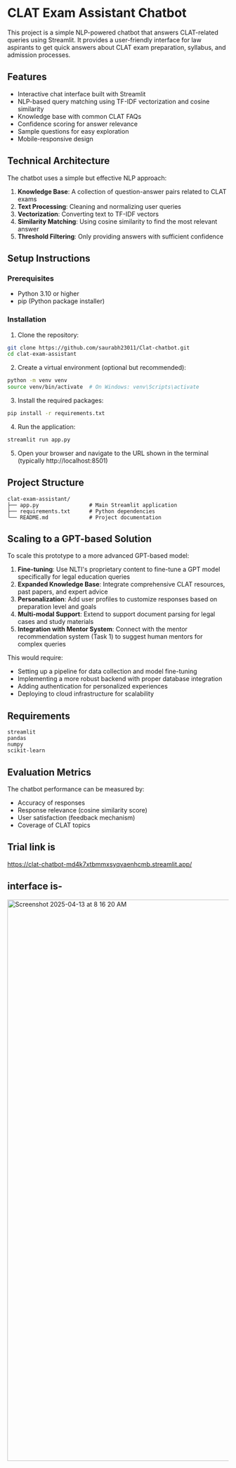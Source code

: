 # CLAT Exam Assistant Chatbot

This project is a simple NLP-powered chatbot that answers CLAT-related queries using Streamlit. It provides a user-friendly interface for law aspirants to get quick answers about CLAT exam preparation, syllabus, and admission processes.

## Features

- Interactive chat interface built with Streamlit
- NLP-based query matching using TF-IDF vectorization and cosine similarity
- Knowledge base with common CLAT FAQs
- Confidence scoring for answer relevance
- Sample questions for easy exploration
- Mobile-responsive design

## Technical Architecture

The chatbot uses a simple but effective NLP approach:

1. **Knowledge Base**: A collection of question-answer pairs related to CLAT exams
2. **Text Processing**: Cleaning and normalizing user queries
3. **Vectorization**: Converting text to TF-IDF vectors
4. **Similarity Matching**: Using cosine similarity to find the most relevant answer
5. **Threshold Filtering**: Only providing answers with sufficient confidence

## Setup Instructions

### Prerequisites
- Python 3.10 or higher
- pip (Python package installer)

### Installation

1. Clone the repository:
```bash
git clone https://github.com/saurabh23011/Clat-chatbot.git
cd clat-exam-assistant
```

2. Create a virtual environment (optional but recommended):
```bash
python -m venv venv
source venv/bin/activate  # On Windows: venv\Scripts\activate
```

3. Install the required packages:
```bash
pip install -r requirements.txt
```

4. Run the application:
```bash
streamlit run app.py
```

5. Open your browser and navigate to the URL shown in the terminal (typically http://localhost:8501)

## Project Structure

```
clat-exam-assistant/
├── app.py                # Main Streamlit application
├── requirements.txt      # Python dependencies
└── README.md             # Project documentation
```

## Scaling to a GPT-based Solution

To scale this prototype to a more advanced GPT-based model:

1. **Fine-tuning**: Use NLTI's proprietary content to fine-tune a GPT model specifically for legal education queries
2. **Expanded Knowledge Base**: Integrate comprehensive CLAT resources, past papers, and expert advice
3. **Personalization**: Add user profiles to customize responses based on preparation level and goals
4. **Multi-modal Support**: Extend to support document parsing for legal cases and study materials
5. **Integration with Mentor System**: Connect with the mentor recommendation system (Task 1) to suggest human mentors for complex queries

This would require:
- Setting up a pipeline for data collection and model fine-tuning
- Implementing a more robust backend with proper database integration
- Adding authentication for personalized experiences
- Deploying to cloud infrastructure for scalability

## Requirements

```
streamlit
pandas
numpy
scikit-learn
```

## Evaluation Metrics

The chatbot performance can be measured by:
- Accuracy of responses
- Response relevance (cosine similarity score)
- User satisfaction (feedback mechanism)
- Coverage of CLAT topics


## Trial link is 
https://clat-chatbot-md4k7xtbmmxsyqvaenhcmb.streamlit.app/



## interface  is-
<img width="1277" alt="Screenshot 2025-04-13 at 8 16 20 AM" src="https://github.com/user-attachments/assets/dbc61418-3d01-4ffc-9d36-c95dea50aa6b" />

